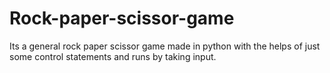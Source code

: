 # Rock-paper-scissor-game
Its a general rock paper scissor game made in python with the helps of just some control statements and runs by taking input.
